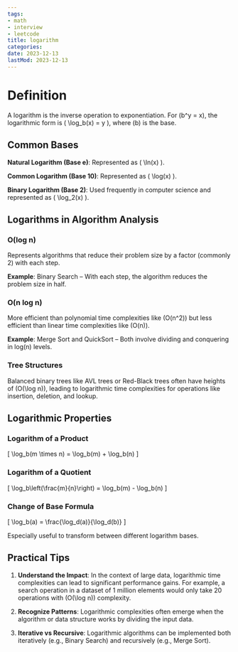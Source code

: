 ```yaml
---
tags:
- math
- interview
- leetcode
title: logarithm
categories:
date: 2023-12-13
lastMod: 2023-12-13
---
```

# Definition


A logarithm is the inverse operation to exponentiation. For \(b^y = x\), the logarithmic form is \( \log_b(x) = y \), where \(b\) is the base.

## Common Bases


**Natural Logarithm (Base e)**: Represented as \( \ln(x) \).

**Common Logarithm (Base 10)**: Represented as \( \log(x) \).

**Binary Logarithm (Base 2)**: Used frequently in computer science and represented as \( \log_2(x) \).

## Logarithms in Algorithm Analysis


### O(log n)


Represents algorithms that reduce their problem size by a factor (commonly 2) with each step.

**Example**: Binary Search – With each step, the algorithm reduces the problem size in half.

### O(n log n)


More efficient than polynomial time complexities like \(O(n^2)\) but less efficient than linear time complexities like \(O(n)\).

**Example**: Merge Sort and QuickSort – Both involve dividing and conquering in log(n) levels.

### Tree Structures


Balanced binary trees like AVL trees or Red-Black trees often have heights of \(O(\log n)\), leading to logarithmic time complexities for operations like insertion, deletion, and lookup.

## Logarithmic Properties


### Logarithm of a Product


\[ \log_b(m \times n) = \log_b(m) + \log_b(n) \]

### Logarithm of a Quotient


\[ \log_b\left(\frac{m}{n}\right) = \log_b(m) - \log_b(n) \]

### Change of Base Formula


\[ \log_b(a) = \frac{\log_d(a)}{\log_d(b)} \]

Especially useful to transform between different logarithm bases.

## Practical Tips


1. **Understand the Impact**: In the context of large data, logarithmic time complexities can lead to significant performance gains. For example, a search operation in a dataset of 1 million elements would only take 20 operations with \(O(\log n)\) complexity.

2. **Recognize Patterns**: Logarithmic complexities often emerge when the algorithm or data structure works by dividing the input data.

3. **Iterative vs Recursive**: Logarithmic algorithms can be implemented both iteratively (e.g., Binary Search) and recursively (e.g., Merge Sort).
